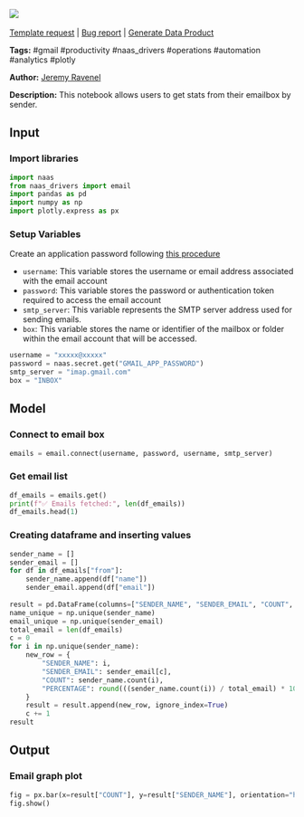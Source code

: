 <a href="https://app.naas.ai/user-redirect/naas/downloader?url=https://raw.githubusercontent.com/jupyter-naas/awesome-notebooks/master/Gmail/Gmail_Get_emails_stats_by_sender.ipynb" target="_parent"><img src="https://naasai-public.s3.eu-west-3.amazonaws.com/open_in_naas.svg"/></a><br><br><a href="https://github.com/jupyter-naas/awesome-notebooks/issues/new?assignees=&labels=&template=template-request.md&title=Tool+-+Action+of+the+notebook+">Template request</a> | <a href="https://github.com/jupyter-naas/awesome-notebooks/issues/new?assignees=&labels=bug&template=bug_report.md&title=Gmail+-+Get+emails+stats+by+sender:+Error+short+description">Bug report</a> | <a href="https://app.naas.ai/user-redirect/naas/downloader?url=https://raw.githubusercontent.com/jupyter-naas/awesome-notebooks/master/Naas/Naas_Start_data_product.ipynb" target="_parent">Generate Data Product</a>

**Tags:** #gmail #productivity #naas_drivers #operations #automation #analytics #plotly

**Author:** [Jeremy Ravenel](https://www.linkedin.com/in/ACoAAAJHE7sB5OxuKHuzguZ9L6lfDHqw--cdnJg/)

**Description:** This notebook allows users to get stats from their emailbox by sender.

## Input

### Import libraries


```python
import naas
from naas_drivers import email
import pandas as pd
import numpy as np
import plotly.express as px
```

### Setup Variables
Create an application password following [this procedure](https://support.google.com/mail/answer/185833?hl=en)
- `username`: This variable stores the username or email address associated with the email account
- `password`: This variable stores the password or authentication token required to access the email account
- `smtp_server`: This variable represents the SMTP server address used for sending emails.
- `box`: This variable stores the name or identifier of the mailbox or folder within the email account that will be accessed.


```python
username = "xxxxx@xxxxx"
password = naas.secret.get("GMAIL_APP_PASSWORD")
smtp_server = "imap.gmail.com"
box = "INBOX"
```

## Model

### Connect to email box


```python
emails = email.connect(username, password, username, smtp_server)
```

### Get email list


```python
df_emails = emails.get()
print(f"✅ Emails fetched:", len(df_emails))
df_emails.head(1)
```

### Creating dataframe and inserting values


```python
sender_name = []
sender_email = []
for df in df_emails["from"]:
    sender_name.append(df["name"])
    sender_email.append(df["email"])
    
result = pd.DataFrame(columns=["SENDER_NAME", "SENDER_EMAIL", "COUNT", "PERCENTAGE"])
name_unique = np.unique(sender_name)
email_unique = np.unique(sender_email)
total_email = len(df_emails)
c = 0
for i in np.unique(sender_name):
    new_row = {
        "SENDER_NAME": i,
        "SENDER_EMAIL": sender_email[c],
        "COUNT": sender_name.count(i),
        "PERCENTAGE": round(((sender_name.count(i)) / total_email) * 100),
    }
    result = result.append(new_row, ignore_index=True)
    c += 1
result
```

## Output

### Email graph plot


```python
fig = px.bar(x=result["COUNT"], y=result["SENDER_NAME"], orientation="h")
fig.show()
```
